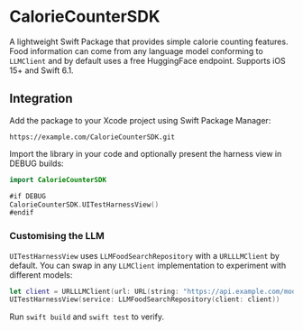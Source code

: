 # CalorieCounterSDK

A lightweight Swift Package that provides simple calorie counting features. Food information can come from any language model conforming to `LLMClient` and by default uses a free HuggingFace endpoint. Supports iOS 15+ and Swift 6.1.

## Integration

Add the package to your Xcode project using Swift Package Manager:

```
https://example.com/CalorieCounterSDK.git
```

Import the library in your code and optionally present the harness view in DEBUG builds:

```swift
import CalorieCounterSDK

#if DEBUG
CalorieCounterSDK.UITestHarnessView()
#endif
```

### Customising the LLM

`UITestHarnessView` uses `LLMFoodSearchRepository` with a `URLLLMClient` by default.
You can swap in any `LLMClient` implementation to experiment with different
models:

```swift
let client = URLLLMClient(url: URL(string: "https://api.example.com/model")!)
UITestHarnessView(service: LLMFoodSearchRepository(client: client))
```

Run `swift build` and `swift test` to verify.
